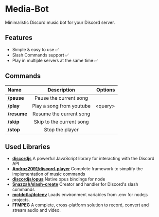 # Media-Bot

Minimalistic Discord music bot for your Discord server.

## Features

* Simple & easy to use ✅
* Slash Commands support ✅
* Play in multiple servers at the same time ✅

## Commands


|      Name      |            Description             |  Options  |
|:---------------|:----------------------------------:|----------:|
|   **/pause**   |       Pause the current song       |           |
|   **/play**    |      Play a song from youtube      | \<query>  |
|  **/resume**   |      Resume the current song       |           |
|   **/skip**    |      Skip to the current song      |           |
|   **/stop**    |          Stop the player           |           |

## Used Libraries
* **[discordjs](https://github.com/discordjs/discord.js)** A powerful JavaScript library for interacting with the Discord API
* **[Androz2091/discord-player](https://github.com/Androz2091/discord-player)** Complete framework to simplify the implementation of music commands
* **[discordjs/opus](https://github.com/discordjs/opus)** Native opus bindings for node
* **[Snazzah/slash-create](https://github.com/Snazzah/slash-create)** Creator and handler for Discord's slash commands
* **[motdotla/dotenv](https://github.com/motdotla/dotenv)** Loads environment variables from .env for nodejs projects.
* **[FFMPEG](https://ffmpeg.org)** A complete, cross-platform solution to record, convert and stream audio and video.
